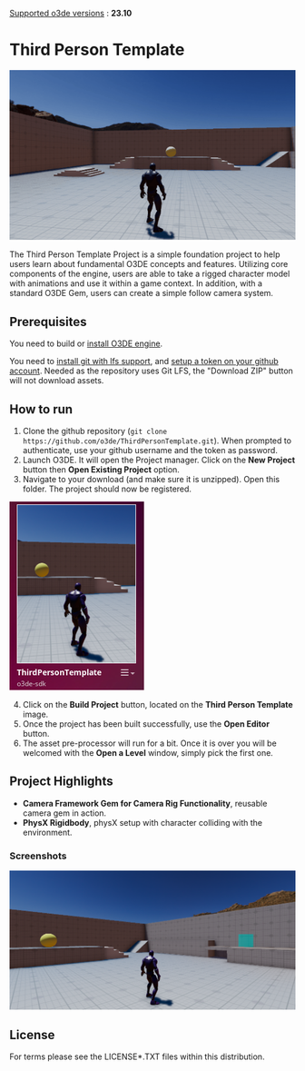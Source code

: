 <u>Supported o3de versions</u> : **23.10**

# Third Person Template

![gameplay](doc/gameplay.gif?raw=true)

The Third Person Template Project is a simple foundation project to help users learn about fundamental O3DE concepts and features. Utilizing core components of the engine, users are able to take a rigged character model with animations and use it within a game context. In addition, with a standard O3DE Gem, users can create a simple follow camera system.

## Prerequisites

You need to build or [install O3DE engine](https://o3de.org/download/).

You need to [install git with lfs support](https://git-scm.com/downloads), and [setup a token on your github account](https://www.docs.o3de.org/docs/welcome-guide/setup/setup-from-github/#configure-credentials-for-git-lfs). Needed as the repository uses Git LFS, the "Download ZIP" button will not download assets.

## How to run

1. Clone the github repository (`git clone https://github.com/o3de/ThirdPersonTemplate.git`). When prompted to authenticate, use your github username and the token as password.
2. Launch O3DE. It will open the Project manager. Click on the **New Project** button then **Open Existing Project** option.
3. Navigate to your download (and make sure it is unzipped). Open this folder. The project should now be registered.

![project](doc/cover.png?raw=true)

4. Click on the **Build Project** button, located on the **Third Person Template** image.
5. Once the project has been built successfully, use the **Open Editor** button.
6. The asset pre-processor will run for a bit. Once it is over you will be welcomed with the **Open a Level** window, simply pick the first one.

## Project Highlights

- **Camera Framework Gem for Camera Rig Functionality**, reusable camera gem in action.
- **PhysX Rigidbody**, physX setup with character colliding with the environment.

### Screenshots

![screenshot](doc/screenshot-1.png?raw=true)

## License

For terms please see the LICENSE*.TXT files within this distribution.
